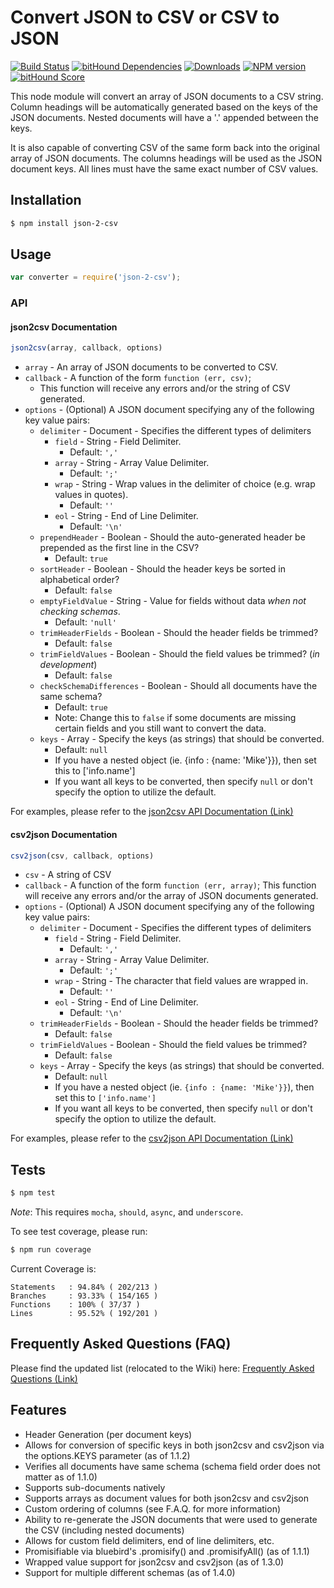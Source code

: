 # Convert JSON to CSV or CSV to JSON

[![Build Status](https://travis-ci.org/mrodrig/json-2-csv.svg?branch=master)](https://travis-ci.org/mrodrig/json-2-csv)
[![bitHound Dependencies](https://www.bithound.io/github/mrodrig/json-2-csv/badges/dependencies.svg)](https://www.bithound.io/github/mrodrig/json-2-csv/master/dependencies/npm)
[![Downloads](http://img.shields.io/npm/dm/json-2-csv.svg)](https://www.npmjs.org/package/json-2-csv)
[![NPM version](https://img.shields.io/npm/v/json-2-csv.svg)](https://www.npmjs.org/package/json-2-csv)
[![bitHound Score](https://www.bithound.io/github/mrodrig/json-2-csv/badges/score.svg)](https://www.bithound.io/github/mrodrig/json-2-csv)

This node module will convert an array of JSON documents to a CSV string.
Column headings will be automatically generated based on the keys of the JSON documents. Nested documents will have a '.' appended between the keys.

It is also capable of converting CSV of the same form back into the original array of JSON documents.
The columns headings will be used as the JSON document keys.  All lines must have the same exact number of CSV values.

## Installation

```bash
$ npm install json-2-csv
```

## Usage

```javascript
var converter = require('json-2-csv');
```

### API

#### json2csv Documentation

```javascript
json2csv(array, callback, options)
```

* `array` - An array of JSON documents to be converted to CSV.
* `callback` - A function of the form `function (err, csv)`; 
  * This function will receive any errors and/or the string of CSV generated.
* `options` - (Optional) A JSON document specifying any of the following key value pairs:
  * `delimiter` - Document - Specifies the different types of delimiters
    * `field` - String - Field Delimiter. 
      * Default: `','`
    * `array` - String - Array Value Delimiter. 
      * Default: `';'`
    * `wrap` - String - Wrap values in the delimiter of choice (e.g. wrap values in quotes). 
      * Default: `''`
    * `eol` - String - End of Line Delimiter. 
      * Default: `'\n'`
  * `prependHeader` - Boolean - Should the auto-generated header be prepended as the first line in the CSV?
    * Default: `true`
  * `sortHeader` - Boolean - Should the header keys be sorted in alphabetical order? 
    * Default: `false`
  * `emptyFieldValue` - String - Value for fields without data _when not checking schemas_.
    * Default: `'null'`
  * `trimHeaderFields` - Boolean - Should the header fields be trimmed? 
    * Default: `false`
  * `trimFieldValues` - Boolean - Should the field values be trimmed? (*in development*)
    * Default: `false`
  * `checkSchemaDifferences` - Boolean - Should all documents have the same schema?
    * Default: `true`
    * Note: Change this to `false` if some documents are missing certain fields and you still want to convert the data.
  * `keys` - Array - Specify the keys (as strings) that should be converted. 
    * Default: `null`
    * If you have a nested object (ie. {info : {name: 'Mike'}}), then set this to ['info.name']
    * If you want all keys to be converted, then specify ```null``` or don't specify the option to utilize the default.

For examples, please refer to the [json2csv API Documentation (Link)](https://github.com/mrodrig/json-2-csv/wiki/json2csv-Documentation)

#### csv2json Documentation

```javascript
csv2json(csv, callback, options)
```

* `csv` - A string of CSV
* `callback` - A function of the form `function (err, array)`; This function will receive any errors and/or the array of JSON documents generated.
* `options` - (Optional) A JSON document specifying any of the following key value pairs:
  * `delimiter` - Document - Specifies the different types of delimiters
    * `field` - String - Field Delimiter. 
      * Default: `','`
    * `array` - String - Array Value Delimiter. 
      * Default: `';'`
    * `wrap` - String - The character that field values are wrapped in. 
      * Default: `''`
    * `eol` - String - End of Line Delimiter. 
      * Default: `'\n'`
  * `trimHeaderFields` - Boolean - Should the header fields be trimmed? 
    * Default: `false`
  * `trimFieldValues` - Boolean - Should the field values be trimmed? 
    * Default: `false`
  * `keys` - Array - Specify the keys (as strings) that should be converted. 
    * Default: `null`
    * If you have a nested object (ie. `{info : {name: 'Mike'}}`), then set this to `['info.name']`
    * If you want all keys to be converted, then specify `null` or don't specify the option to utilize the default.

For examples, please refer to the [csv2json API Documentation (Link)](https://github.com/mrodrig/json-2-csv/wiki/csv2json-Documentation)

## Tests

```bash
$ npm test
```

_Note_: This requires `mocha`, `should`, `async`, and `underscore`.

To see test coverage, please run:
```bash
$ npm run coverage
```

Current Coverage is:
```
Statements   : 94.84% ( 202/213 )
Branches     : 93.33% ( 154/165 )
Functions    : 100% ( 37/37 )
Lines        : 95.52% ( 192/201 )
```

## Frequently Asked Questions (FAQ)
Please find the updated list (relocated to the Wiki) here: [Frequently Asked Questions (Link)](https://github.com/mrodrig/json-2-csv/wiki/FAQ)

## Features
* Header Generation (per document keys)
* Allows for conversion of specific keys in both json2csv and csv2json via the options.KEYS parameter (as of 1.1.2)
* Verifies all documents have same schema (schema field order does not matter as of 1.1.0)
* Supports sub-documents natively
* Supports arrays as document values for both json2csv and csv2json
* Custom ordering of columns (see F.A.Q. for more information)
* Ability to re-generate the JSON documents that were used to generate the CSV (including nested documents)
* Allows for custom field delimiters, end of line delimiters, etc.
* Promisifiable via bluebird's .promisify(<function>) and .promisifyAll(<object>) (as of 1.1.1)
* Wrapped value support for json2csv and csv2json (as of 1.3.0)
* Support for multiple different schemas (as of 1.4.0)
